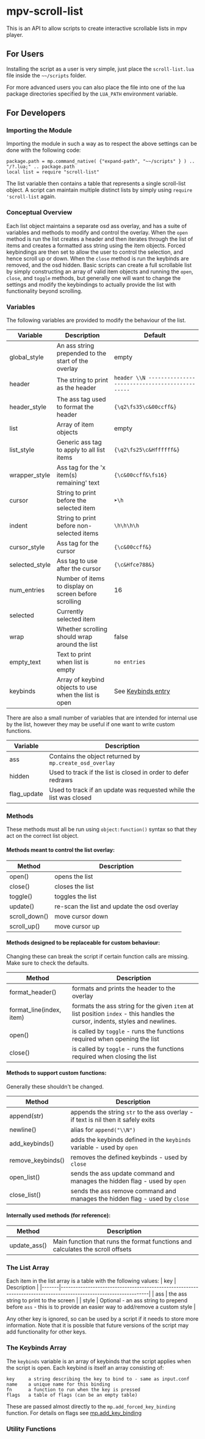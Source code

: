 # mpv-scroll-list

This is an API to allow scripts to create interactive scrollable lists in mpv player.

## For Users
Installing the script as a user is very simple, just place the `scroll-list.lua` file inside the `~~/scripts` folder.

For more advanced users you can also place the file into one of the lua package directories specified by the `LUA_PATH` environment variable.

## For Developers

### Importing the Module
Importing the module in such a way as to respect the above settings can be done with the following code:

```
package.path = mp.command_native( {"expand-path", "~~/scripts" } ) .. "/?.lua;" .. package.path
local list = require "scroll-list"
```

The list variable then contains a table that represents a single scroll-list object. A script can maintain multiple distinct lists by simply using `require 'scroll-list` again.

### Conceptual Overview
Each list object maintains a separate osd ass overlay, and has a suite of variables and methods to modify and control the overlay.
When the `open` method is run the list creates a header and then iterates through the list of items and creates a formatted ass string using the item objects.
Forced keybindings are then set to allow the user to control the selection, and hence scroll up or down.
When the `close` method is run the keybinds are removed, and the osd hidden.
Basic scripts can create a full scrollable list by simply constructing an array of valid item objects and running the `open`, `close`, and `toggle` methods, but generally one will want to change the settings and modify the keybindings to actually provide the list with functionality beyond scrolling.

### Variables

The following variables are provided to modify the behaviour of the list.

| Variable       | Description                                           | Default                                                     |
|----------------|-------------------------------------------------------|-------------------------------------------------------------|
| global_style   | An ass string prepended to the start of the overlay   | empty
| header         | The string to print as the header                     | `header \\N ----------------------------------------------` |
| header_style   | The ass tag used to format the header                 | `{\q2\fs35\c&00ccff&}`                                      |
| list           | Array of item objects                                 | empty                                                       |
| list_style     | Generic ass tag to apply to all list items            | `{\q2\fs25\c&Hffffff&}`                                     |
| wrapper_style  | Ass tag for the 'x item(s) remaining' text            | `{\c&00ccff&\fs16}`                                         |
| cursor         | String to print before the selected item              | `➤\h`                                                       |
| indent         | String to print before non-selected items             | `\h\h\h\h`                                                  |
| cursor_style   | Ass tag for the cursor                                | `{\c&00ccff&}`                                              |
| selected_style | Ass tag to use after the cursor                       | `{\c&Hfce788&}`                                             |
| num_entries    | Number of items to display on screen before scrolling | 16                                                          |
| selected       | Currently selected item                               |                                                             |
| wrap           | Whether scrolling should wrap around the list         | false                                                       |
| empty_text     | Text to print when list is empty                      | `no entries`                                                |
| keybinds       | Array of keybind objects to use when the list is open | See [Keybinds entry](#The-Keybinds-Array)                   |

There are also a small number of variables that are intended for internal use by the list, however they may be useful if one want to write custom functions.

| Variable    | Description                                                        |
|-------------|--------------------------------------------------------------------|
| ass         | Contains the object returned by `mp.create_osd_overlay`            |
| hidden      | Used to track if the list is closed in order to defer redraws      |
| flag_update | Used to track if an update was requested while the list was closed |


### Methods
These methods must all be run using `object:function()` syntax so that they act on the correct list object.

#### Methods meant to control the list overlay:

| Method        | Description                                 |
|---------------|---------------------------------------------|
| open()        | opens the list                              |
| close()       | closes the list                             |
| toggle()      | toggles the list                            |
| update()      | re-scan the list and update the osd overlay |
| scroll_down() | move cursor down                            |
| scroll_up()   | move cursor up                              |

#### Methods designed to be replaceable for custom behaviour:
Changing these can break the script if certain function calls are missing. Make sure to check the defaults.

| Method                   | Description                                                                                                                    |
|--------------------------|--------------------------------------------------------------------------------------------------------------------------------|
| format_header()          | formats and prints the header to the overlay                                                                                   |
| format_line(index, item) | formats the ass string for the given `item` at list position `index` - this handles the cursor, indents, styles and newlines.  |
| open()                   | is called by `toggle` - runs the functions required when opening the list                                                      |
| close()                  | is called by `toggle` - runs the functions required when closing the list                                                      |

#### Methods to support custom functions:
Generally these shouldn't be changed.

| Method            | Description                                                                        |
|-------------------|------------------------------------------------------------------------------------|
| append(str)       | appends the string `str` to the ass overlay - if text is nil then it safely exits  |
| newline()         | alias for `append("\\N")`                                                          |
| add_keybinds()    | adds the keybinds defined in the `keybinds` variable - used by `open`              |
| remove_keybinds() | removes the defined keybinds - used by `close`                                     |
| open_list()       | sends the ass update command and manages the hidden flag - used by `open`          |
| close_list()      | sends the ass remove command and manages the hidden flag - used by `close`         |

#### Internally used methods (for reference):

| Method       | Description                                                                    |
|--------------|--------------------------------------------------------------------------------|
| update_ass() | Main function that runs the format functions and calculates the scroll offsets |

### The List Array

Each item in the list array is a table with the following values:
| key   | Description                                                                                                      |
|-------|------------------------------------------------------------------------------------------------------------------|
| ass   | the ass string to print to the screen                                                                            |
| style | Optional - an ass string to prepend before `ass` - this is to provide an easier way to add/remove a custom style |

Any other key is ignored, so can be used by a script if it needs to store more information.
Note that it is possible that future versions of the script may add functionality for other keys.

### The Keybinds Array

The `keybinds` variable is an array of keybinds that the script applies when the script is open.
Each keybind is itself an array consisting of:

    key     a string describing the key to bind to - same as input.conf
    name    a unique name for this binding
    fn      a function to run when the key is pressed
    flags   a table of flags (can be an empty table)

These are passed almost directly to the `mp.add_forced_key_binding` function.
For details on flags see [mp.add_key_binding](https://mpv.io/manual/master/#lua-scripting-[,flags]])


### Utility Functions

